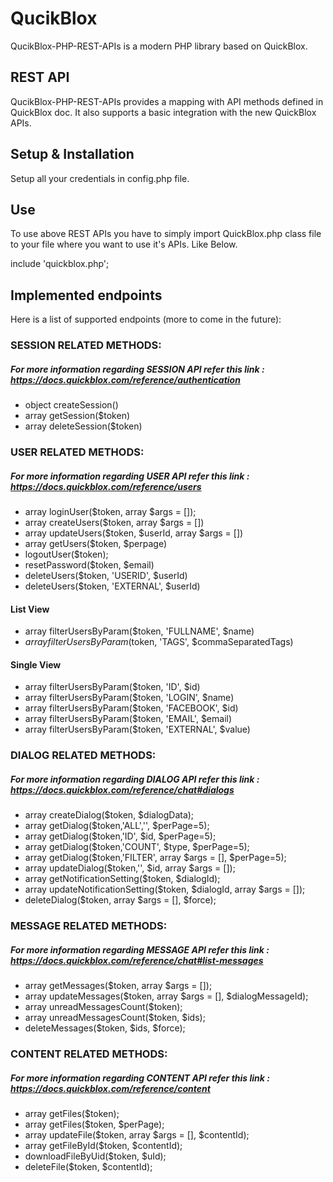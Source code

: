 # QucikBlox
QucikBlox-PHP-REST-APIs is a modern PHP library based on QuickBlox.

## REST API
QucikBlox-PHP-REST-APIs provides a mapping with API methods defined in QuickBlox doc. It also supports a basic integration with the new QuickBlox APIs.

## Setup & Installation
Setup all your credentials in config.php file.

## Use
To use above REST APIs you have to simply import QuickBlox.php class file to your file where you want to use it's APIs. Like Below.

include 'quickblox.php';

## Implemented endpoints
Here is a list of supported endpoints (more to come in the future):

### SESSION RELATED METHODS:
##### For more information regarding SESSION API refer this link : https://docs.quickblox.com/reference/authentication
- object createSession()
- array getSession($token)
- array deleteSession($token)

### USER RELATED METHODS:
##### For more information regarding USER API refer this link : https://docs.quickblox.com/reference/users
- array loginUser($token, array $args = []);
- array createUsers($token, array $args = [])
- array updateUsers($token, $userId, array $args = [])
- array getUsers($token, $perpage)
- logoutUser($token);
- resetPassword($token, $email)
- deleteUsers($token, 'USERID', $userId)
- deleteUsers($token, 'EXTERNAL', $userId)

#### List View
- array filterUsersByParam($token, 'FULLNAME', $name)
- $array filterUsersByParam($token, 'TAGS', $commaSeparatedTags)

#### Single View
- array filterUsersByParam($token, 'ID', $id)
- array filterUsersByParam($token, 'LOGIN', $name)
- array filterUsersByParam($token, 'FACEBOOK', $id)
- array filterUsersByParam($token, 'EMAIL',  $email)
- array filterUsersByParam($token, 'EXTERNAL', $value)


### DIALOG RELATED METHODS:
##### For more information regarding DIALOG API refer this link : https://docs.quickblox.com/reference/chat#dialogs
- array createDialog($token, $dialogData);
- array getDialog($token,'ALL','', $perPage=5);
- array getDialog($token,'ID', $id, $perPage=5);
- array getDialog($token,'COUNT', $type, $perPage=5);
- array getDialog($token,'FILTER', array $args = [], $perPage=5);
- array updateDialog($token,'', $id, array $args = []);
- array getNotificationSetting($token, $dialogId);
- array updateNotificationSetting($token, $dialogId, array $args = []);
- deleteDialog($token, array $args = [], $force);

### MESSAGE RELATED METHODS:
##### For more information regarding MESSAGE API refer this link : https://docs.quickblox.com/reference/chat#list-messages

- array getMessages($token, array $args = []); 
- array updateMessages($token, array $args = [], $dialogMessageId);
- array unreadMessagesCount($token);
- array unreadMessagesCount($token, $ids);
- deleteMessages($token, $ids, $force);

### CONTENT RELATED METHODS:
##### For more information regarding CONTENT API refer this link : https://docs.quickblox.com/reference/content
- array getFiles($token);
- array getFiles($token, $perPage);
- array updateFile($token, array $args = [], $contentId);
- array getFileById($token, $contentId);
- downloadFileByUid($token, $uId);
- deleteFile($token, $contentId);


